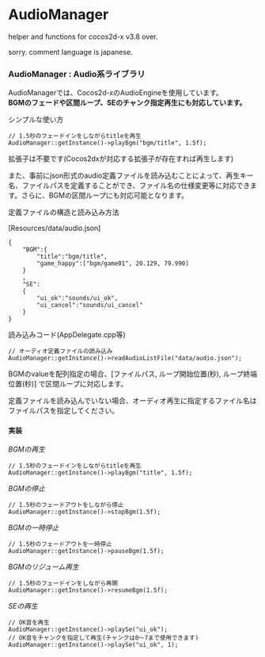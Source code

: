 # AudioManager
helper and functions for cocos2d-x v3.8 over.

sorry. comment language is japanese.

### AudioManager : Audio系ライブラリ
AudioManagerでは、Cocos2d-xのAudioEngineを使用しています。  
**BGMのフェードや区間ループ、SEのチャンク指定再生にも対応しています。**

シンプルな使い方

    // 1.5秒のフェードインをしながらtitleを再生
    AudioManager::getInstance()->playBgm("bgm/title", 1.5f);

拡張子は不要です(Cocos2dxが対応する拡張子が存在すれば再生します)  

また、事前にjson形式のaudio定義ファイルを読み込むことによって、再生キー名、ファイルパスを定義することができ、ファイル名の仕様変更等に対応できます。さらに、BGMの区間ループにも対応可能となります。

定義ファイルの構造と読み込み方法

[Resources/data/audio.json]

    {
        "BGM":{
            "title":"bgm/title",
            "game_happy":["bgm/game01", 20.129, 79.990]
        }
        ,
        "SE":
        {
            "ui_ok":"sounds/ui_ok",
            "ui_cancel":"sounds/ui_cancel"
        }
    }

読み込みコード(AppDelegate.cpp等)

    // オーディオ定義ファイルの読み込み  
    AudioManager::getInstance()->readAudioListFile("data/audio.json");

BGMのvalueを配列指定の場合、[ファイルパス, ループ開始位置(秒), ループ終端位置(秒)] で区間ループに対応します。

定義ファイルを読み込んでいない場合、オーディオ再生に指定するファイル名はファイルパスを指定してください。

#### 実装

*BGMの再生*

    // 1.5秒のフェードインをしながらtitleを再生
    AudioManager::getInstance()->playBgm("title", 1.5f);

*BGMの停止*

    // 1.5秒のフェードアウトをしながら停止
    AudioManager::getInstance()->stopBgm(1.5f);

*BGMの一時停止*

    // 1.5秒のフェードアウトを一時停止
    AudioManager::getInstance()->pauseBgm(1.5f);

*BGMのリジューム再生*

    // 1.5秒のフェードインをしながら再開
    AudioManager::getInstance()->resumeBgm(1.5f);

*SEの再生*

    // OK音を再生
    AudioManager::getInstance()->playSe("ui_ok");
    // OK音をチャンクを指定して再生(チャンクは0～7まで使用できます)
    AudioManager::getInstance()->playSe("ui_ok", 1);